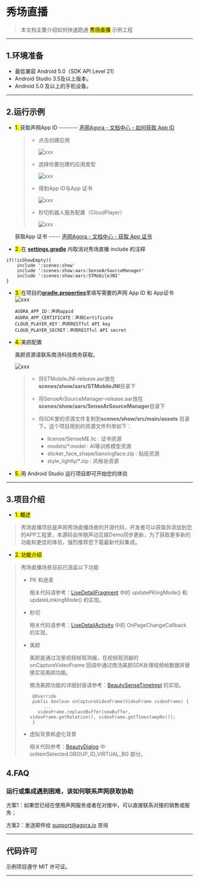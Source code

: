 # 秀场直播

> 本文档主要介绍如何快速跑通 <mark>秀场直播</mark> 示例工程

---

## 1.环境准备

- 最低兼容 Android 5.0（SDK API Level 21）
- Android Studio 3.5及以上版本。
- Android 5.0 及以上的手机设备。

---

## 2.运行示例

- <mark>1. </mark> 获取声网App ID -------- [声网Agora - 文档中心 - 如何获取 App ID](https://docs.agora.io/cn/Agora%20Platform/get_appid_token?platform=All%20Platforms#%E8%8E%B7%E5%8F%96-app-id)  
  
  > - 点击创建应用  
  >   
  >   ![xxx](image/SamplePicture2.png)  
  > 
  > - 选择你要创建的应用类型  
  >   
  >   ![xxx](image/SamplePicture3.png)  
  > 
  > - 得到App ID与App 证书  
  >   
  >   ![xxx](image/SamplePicture4.png)  
  > 
  > - 秒切机器人服务配置（CloudPlayer）
  >
  >   ![xxx](image/SamplePicture6.png)

  获取App 证书 ----- [声网Agora - 文档中心 - 获取 App 证书](https://docs.agora.io/cn/Agora%20Platform/get_appid_token?platform=All%20Platforms#%E8%8E%B7%E5%8F%96-app-%E8%AF%81%E4%B9%A6) 

- <mark>2. </mark>在 [**settings.gradle**](../../settings.gradle) 内取消对秀场直播 include 的注释
~~~
if(!isShowEmpty){
    include ':scenes:show'
    include ':scenes:show:aars:SenseArSourceManager'
    include ':scenes:show:aars:STMobileJNI'
}
~~~

- <mark>3. </mark> 在项目的[**gradle.properties**](../../gradle.properties)里填写需要的声网 App ID 和 App证书  
  ![xxx](image/SamplePicture1.png)  
  
  ```texag-0-1gpap96h0ag-1-1gpap96h0ag-0-1gpap96h0ag-1-1gpap96h0ag-0-1gpap96h0ag-1-1gpap96h0ag-0-1gpap96h0ag-1-1gpap96h0ag-0-1gpap96h0ag-1-1gpap96h0
  AGORA_APP_ID：声网appid  
  AGORA_APP_CERTIFICATE：声网Certificate 
  CLOUD_PLAYER_KEY：声网RESTful API key
  CLOUD_PLAYER_SECRET：声网RESTful API secret
  ```

- <mark>4. </mark> 美颜配置
  
  美颜资源请联系商汤科技商务获取。
  
  ![xxx](image/SamplePicture5.png)
  
  > - 将STMobileJNI-release.aar放在**scenes/show/aars/STMobileJNI**目录下
  > 
  > - 将SenseArSourceManager-release.aar放在**scenes/show/aars/SenseArSourceManager**目录下
  > 
  > - 将SDK里的资源文件复制到**scenes/show/src/main/assets** 目录下。这个项目用到的资源文件列举如下：
  >   
  >   - license/SenseME.lic : 证书资源
  >   - models/*.model : AI等训练模型资源
  >   - sticker_face_shape/lianxingface.zip : 贴纸资源
  >   - style_lightly/*.zip : 风格妆资源

- <mark>5. </mark> 用 Android Studio 运行项目即可开始您的体验

---
## 3.项目介绍
- <mark>1. 概述</mark> 
> 秀场直播项目是声网秀场直播场景的开源代码，开发者可以获取并添加到您的APP工程里，本源码会伴随声动互娱Demo同步更新，为了获取更多新的功能和更佳的体验，强烈推荐您下载最新代码集成。
- <mark>2. 功能介绍</mark> 
> 秀场直播场景目前已涵盖以下功能
> - PK 和连麦 
> 
>   相关代码请参考：[LiveDetailFragment](src/main/java/io/agora/scene/show/LiveDetailFragment.kt) 中的 updatePKingMode() 和 updateLinkingMode() 的实现。
>
> - 秒切
>
>   相关代码请参考：[LiveDetailActivity](src/main/java/io/agora/scene/show/LiveDetailActivity.kt) 中的 OnPageChangeCallback 的实现。
> - 美颜
>
>   美颜是通过注册视频帧观测器，在视频观测器的 onCaptureVideoFrame 回调中通过商汤美颜SDK处理视频帧数据并替换实现美颜功能。
>   
>   商汤美颜功能的详细封装请参考：[BeautySenseTimeImpl](src/main/java/io/agora/scene/show/beauty/sensetime/BeautySenseTimeImpl.java) 的实现。
>   
>   ``` 
>    @Override
>    public boolean onCaptureVideoFrame(VideoFrame videoFrame) {
>        ...
>      videoFrame.replaceBuffer(newBuffer, videoFrame.getRotation(), videoFrame.getTimestampNs());
>    }
>   ```
> - 虚拟背景和虚化背景
>   
>   相关代码参考：[BeautyDialog](src/main//java//io//agora//scene//show//widget//BeautyDialog.kt) 中 onItemSelected.GROUP_ID_VIRTUAL_BG 部分。

## 4.FAQ
### 运行或集成遇到困难，该如何联系声网获取协助

方案1：如果您已经在使用声网服务或者在对接中，可以直接联系对接的销售或服务；

方案2：发送邮件给 [support@agora.io](mailto:support@agora.io) 咨询

---

## 代码许可

示例项目遵守 MIT 许可证。

---


